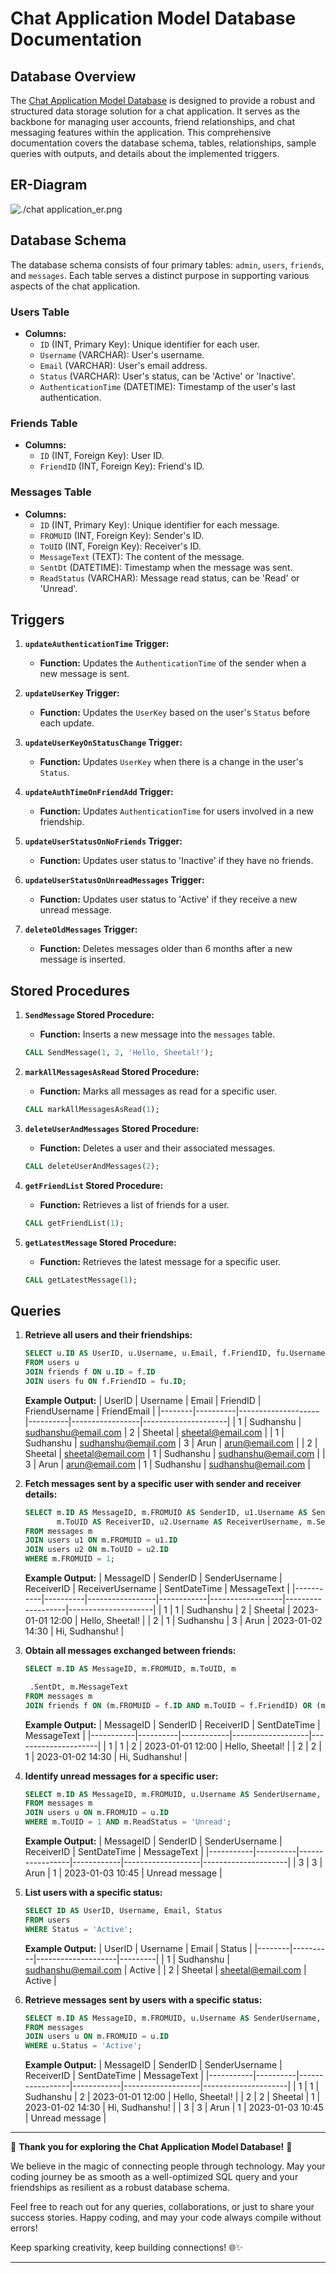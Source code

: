 # Chat Application Model Database Documentation

## Database Overview

The [Chat Application Model Database](https://github.com/sudhanshutiwari264/Chat-Application-Database/blob/64eaa77ce77bc75e30fc7305ca845421003672a3/Chat_Application_DBMS.sql) is designed to provide a robust and structured data storage solution for a chat application. It serves as the backbone for managing user accounts, friend relationships, and chat messaging features within the application. This comprehensive documentation covers the database schema, tables, relationships, sample queries with outputs, and details about the implemented triggers.

## ER-Diagram

![./chat application_er.png](https://github.com/sudhanshutiwari264/Chat-Application-Database/blob/64eaa77ce77bc75e30fc7305ca845421003672a3/chat%20application_er.png "CHAT APP ER")

## Database Schema

The database schema consists of four primary tables: `admin`, `users`, `friends`, and `messages`. Each table serves a distinct purpose in supporting various aspects of the chat application.

### Users Table

- **Columns:**
  - `ID` (INT, Primary Key): Unique identifier for each user.
  - `Username` (VARCHAR): User's username.
  - `Email` (VARCHAR): User's email address.
  - `Status` (VARCHAR): User's status, can be 'Active' or 'Inactive'.
  - `AuthenticationTime` (DATETIME): Timestamp of the user's last authentication.

### Friends Table

- **Columns:**
  - `ID` (INT, Foreign Key): User ID.
  - `FriendID` (INT, Foreign Key): Friend's ID.

### Messages Table

- **Columns:**
  - `ID` (INT, Primary Key): Unique identifier for each message.
  - `FROMUID` (INT, Foreign Key): Sender's ID.
  - `ToUID` (INT, Foreign Key): Receiver's ID.
  - `MessageText` (TEXT): The content of the message.
  - `SentDt` (DATETIME): Timestamp when the message was sent.
  - `ReadStatus` (VARCHAR): Message read status, can be 'Read' or 'Unread'.

## Triggers

1. **`updateAuthenticationTime` Trigger:**
   - **Function:** Updates the `AuthenticationTime` of the sender when a new message is sent.

2. **`updateUserKey` Trigger:**
   - **Function:** Updates the `UserKey` based on the user's `Status` before each update.

3. **`updateUserKeyOnStatusChange` Trigger:**
   - **Function:** Updates `UserKey` when there is a change in the user's `Status`.

4. **`updateAuthTimeOnFriendAdd` Trigger:**
   - **Function:** Updates `AuthenticationTime` for users involved in a new friendship.

5. **`updateUserStatusOnNoFriends` Trigger:**
   - **Function:** Updates user status to 'Inactive' if they have no friends.

6. **`updateUserStatusOnUnreadMessages` Trigger:**
   - **Function:** Updates user status to 'Active' if they receive a new unread message.

7. **`deleteOldMessages` Trigger:**
   - **Function:** Deletes messages older than 6 months after a new message is inserted.

## Stored Procedures

1. **`SendMessage` Stored Procedure:**
   - **Function:** Inserts a new message into the `messages` table.

   ```sql
   CALL SendMessage(1, 2, 'Hello, Sheetal!');
   ```

2. **`markAllMessagesAsRead` Stored Procedure:**
   - **Function:** Marks all messages as read for a specific user.

   ```sql
   CALL markAllMessagesAsRead(1);
   ```

3. **`deleteUserAndMessages` Stored Procedure:**
   - **Function:** Deletes a user and their associated messages.

   ```sql
   CALL deleteUserAndMessages(2);
   ```

4. **`getFriendList` Stored Procedure:**
   - **Function:** Retrieves a list of friends for a user.

   ```sql
   CALL getFriendList(1);
   ```

5. **`getLatestMessage` Stored Procedure:**
   - **Function:** Retrieves the latest message for a specific user.

   ```sql
   CALL getLatestMessage(1);
   ```

## Queries

1. **Retrieve all users and their friendships:**

   ```sql
   SELECT u.ID AS UserID, u.Username, u.Email, f.FriendID, fu.Username AS FriendUsername, fu.Email AS FriendEmail
   FROM users u
   JOIN friends f ON u.ID = f.ID
   JOIN users fu ON f.FriendID = fu.ID;
   ```

   **Example Output:**
   | UserID | Username | Email              | FriendID | FriendUsername | FriendEmail         |
   |--------|----------|--------------------|----------|-----------------|---------------------|
   | 1      | Sudhanshu | sudhanshu@email.com    | 2        | Sheetal           | sheetal@email.com    |
   | 1      | Sudhanshu | sudhanshu@email.com    | 3        | Arun           | arun@email.com    |
   | 2      | Sheetal    | sheetal@email.com    | 1        | Sudhanshu           | sudhanshu@email.com    |
   | 3      | Arun    | arun@email.com    | 1        | Sudhanshu           | sudhanshu@email.com    |

2. **Fetch messages sent by a specific user with sender and receiver details:**

   ```sql
   SELECT m.ID AS MessageID, m.FROMUID AS SenderID, u1.Username AS SenderUsername,
          m.ToUID AS ReceiverID, u2.Username AS ReceiverUsername, m.SentDt AS SentDateTime, m.MessageText
   FROM messages m
   JOIN users u1 ON m.FROMUID = u1.ID
   JOIN users u2 ON m.ToUID = u2.ID
   WHERE m.FROMUID = 1;
   ```

   **Example Output:**
   | MessageID | SenderID | SenderUsername | ReceiverID | ReceiverUsername | SentDateTime      | MessageText         |
   |-----------|----------|-----------------|------------|------------------|-------------------|---------------------|
   | 1         | 1        | Sudhanshu           | 2          | Sheetal            | 2023-01-01 12:00  | Hello, Sheetal!      |
   | 2         | 1        | Sudhanshu           | 3          | Arun              | 2023-01-02 14:30  | Hi, Sudhanshu!         |

3. **Obtain all messages exchanged between friends:**

   ```sql
   SELECT m.ID AS MessageID, m.FROMUID, m.ToUID, m

    .SentDt, m.MessageText
   FROM messages m
   JOIN friends f ON (m.FROMUID = f.ID AND m.ToUID = f.FriendID) OR (m.FROMUID = f.FriendID AND m.ToUID = f.ID);
   ```

   **Example Output:**
   | MessageID | SenderID | ReceiverID | SentDateTime      | MessageText         |
   |-----------|----------|------------|-------------------|---------------------|
   | 1         | 1        | 2          | 2023-01-01 12:00  | Hello, Sheetal!      |
   | 2         | 2        | 1          | 2023-01-02 14:30  | Hi, Sudhanshu!         |

4. **Identify unread messages for a specific user:**

   ```sql
   SELECT m.ID AS MessageID, m.FROMUID, u.Username AS SenderUsername, m.ToUID, m.SentDt AS SentDateTime, m.MessageText
   FROM messages m
   JOIN users u ON m.FROMUID = u.ID
   WHERE m.ToUID = 1 AND m.ReadStatus = 'Unread';
   ```

   **Example Output:**
   | MessageID | SenderID | SenderUsername | ReceiverID | SentDateTime      | MessageText         |
   |-----------|----------|-----------------|------------|-------------------|---------------------|
   | 3         | 3        | Arun           | 1          | 2023-01-03 10:45  | Unread message     |
   

5. **List users with a specific status:**

   ```sql
   SELECT ID AS UserID, Username, Email, Status
   FROM users
   WHERE Status = 'Active';
   ```

   **Example Output:**
   | UserID | Username | Email              | Status  |
   |--------|----------|--------------------|---------|
   | 1      | Sudhanshu    | sudhanshu@email.com    | Active  |
   | 2      | Sheetal    | sheetal@email.com    | Active  |
   

6. **Retrieve messages sent by users with a specific status:**

   ```sql
   SELECT m.ID AS MessageID, m.FROMUID, u.Username AS SenderUsername, m.ToUID, m.SentDt AS SentDateTime, m.MessageText
   FROM messages
   JOIN users u ON m.FROMUID = u.ID
   WHERE u.Status = 'Active';
   ```

   **Example Output:**
   | MessageID | SenderID | SenderUsername | ReceiverID | SentDateTime      | MessageText         |
   |-----------|----------|-----------------|------------|-------------------|---------------------|
   | 1         | 1        | Sudhanshu           | 2          | 2023-01-01 12:00  | Hello, Sheetal!      |
   | 2         | 2        | Sheetal           | 1          | 2023-01-02 14:30  | Hi, Sudhanshu!         |
   | 3         | 3        | Arun           | 1          | 2023-01-03 10:45  | Unread message     |

---

🌟 **Thank you for exploring the Chat Application Model Database!** 🚀

We believe in the magic of connecting people through technology. May your coding journey be as smooth as a well-optimized SQL query and your friendships as resilient as a robust database schema.

Feel free to reach out for any queries, collaborations, or just to share your success stories. Happy coding, and may your code always compile without errors!

Keep sparking creativity, keep building connections! 🌐✨

---












